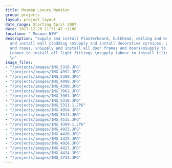 ```yaml
---
title: Mosman Luxury Mansion
group: projects
layout: project_layout
date_range: Starting April 2007
date: 2017-12-20 11:51:42 +1100
location: " Mosman NSW"
description: "Supply and install Plasterboard, bulkhead, ceiling and walls\nSupply
  and install wall cladding \nSupply and install decorative cornices, panels, bands
  and roses. \nSupply and install all door frames and doors\nSupply to do painting.\nSupply
  Labour to install all light fittings \nsupply labour to install tiling and Stone.
  \n"
image_files:
- "/projects/images/IMG_5318.JPG"
- "/projects/images/IMG_4992.JPG"
- "/projects/images/IMG_5308.JPG"
- "/projects/images/IMG_4998.JPG"
- "/projects/images/IMG_4390.JPG"
- "/projects/images/IMG_3962.JPG"
- "/projects/images/IMG_3961.JPG"
- "/projects/images/IMG_5310.JPG"
- "/projects/images/IMG_5311-1.JPG"
- "/projects/images/IMG_4954.JPG"
- "/projects/images/IMG_5311.JPG"
- "/projects/images/IMG_4515.JPG"
- "/projects/images/IMG_4389-1.JPG"
- "/projects/images/IMG_4923.JPG"
- "/projects/images/IMG_4430.JPG"
- "/projects/images/IMG_4425.JPG"
- "/projects/images/IMG_4926.JPG"
- "/projects/images/IMG_4427.JPG"
- "/projects/images/IMG_4424.JPG"
- "/projects/images/IMG_4731.JPG"
---
```

